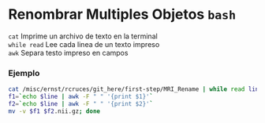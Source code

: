 # Renombrar Multiples Objetos `bash`  
`cat` Imprime un archivo  de texto en la terminal  
`while read` Lee cada linea de un texto impreso  
`awk` Separa testo impreso en campos  
  
### Ejemplo
```bash
cat /misc/ernst/rcruces/git_here/first-step/MRI_Rename | while read line; do 
f1=`echo $line | awk -F " " '{print $1}'`
f2=`echo $line | awk -F " " '{print $2}'`
mv -v $f1 $f2.nii.gz; done
```
